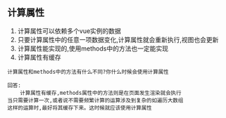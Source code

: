 ## 计算属性

1. 计算属性可以依赖多个vue实例的数据
2. 只要计算属性中的任意一项数据变化,计算属性就会重新执行,视图也会更新
3. 计算属性能实现的,使用methods中的方法也一定能实现
4. 计算属性有缓存
````
计算属性和methods中的方法有什么不同?你什么时候会使用计算属性

回答:
    计算属性有缓存,methods属性中的方法则是在页面发生渲染就会执行
当只需要计算一次,或者说不需要频繁计算的运算涉及到复杂的如遍历大数组
这样的运算时,最好将其缓存下来。这时候就应该使用计算属性

````
